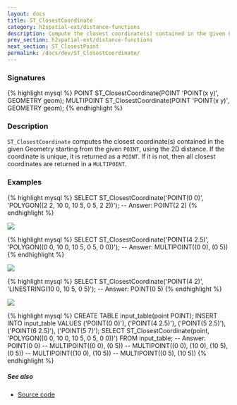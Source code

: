 ```yaml
---
layout: docs
title: ST_ClosestCoordinate
category: h2spatial-ext/distance-functions
description: Compute the closest coordinate(s) contained in the given Geometry starting from the given <code>point</code>.
prev_section: h2spatial-ext/distance-functions
next_section: ST_ClosestPoint
permalink: /docs/dev/ST_ClosestCoordinate/
---
```


### Signatures

{% highlight mysql %}
POINT ST_ClosestCoordinate(POINT 'POINT(x y)', GEOMETRY geom);
MULTIPOINT ST_ClosestCoordinate(POINT 'POINT(x y)', GEOMETRY geom);
{% endhighlight %}

### Description
`ST_ClosestCoordinate` computes the closest coordinate(s) contained in the given Geometry starting from the given `POINT`, using the 2D distance. If the coordinate is unique, it is returned as a `POINT`. If it is not, then all closest coordinates are returned in a `MULTIPOINT`.

### Examples

{% highlight mysql %}
SELECT ST_ClosestCoordinate('POINT(0 0)', 
    'POLYGON((2 2, 10 0, 10 5, 0 5, 2 2))');
-- Answer: POINT(2 2)
{% endhighlight %}

<img class="displayed" src="../ST_ClosestCoordinate_1.png"/>

{% highlight mysql %}
SELECT ST_ClosestCoordinate('POINT(4 2.5)', 
    'POLYGON((0 0, 10 0, 10 5, 0 5, 0 0))');
-- Answer: MULTIPOINT((0 0), (0 5))
{% endhighlight %}

<img class="displayed" src="../ST_ClosestCoordinate_2.png"/>

{% highlight mysql %}
SELECT ST_ClosestCoordinate('POINT(4 2)', 
    'LINESTRING(10 0, 10 5, 0 5)');
-- Answer: POINT(0 5)
{% endhighlight %}

<img class="displayed" src="../ST_ClosestCoordinate_3.png"/>

{% highlight mysql %}
CREATE TABLE input_table(point POINT);
INSERT INTO input_table VALUES ('POINT(0 0)'), 
    ('POINT(4 2.5)'), ('POINT(5 2.5)'),
    ('POINT(6 2.5)'), ('POINT(5 7)');
SELECT ST_ClosestCoordinate(point, 
    'POLYGON((0 0, 10 0, 10 5, 0 5, 0 0))') FROM input_table;
-- Answer: POINT(0 0)
--    MULTIPOINT((0 0), (0 5))
--    MULTIPOINT((0 0), (10 0), (10 5), (0 5))
--    MULTIPOINT((10 0), (10 5))
--    MULTIPOINT((0 5), (10 5))
{% endhighlight %}

##### See also

* <a href="https://github.com/irstv/H2GIS/blob/master/h2spatial-ext/src/main/java/org/h2gis/h2spatialext/function/spatial/distance/ST_ClosestCoordinate.java" target="_blank">Source code</a>
